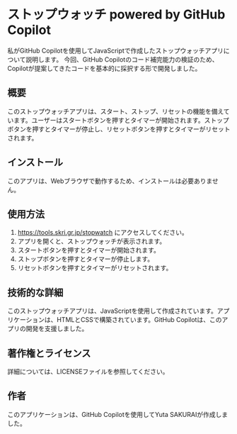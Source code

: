 # ストップウォッチ powered by GitHub Copilot
私がGitHub Copilotを使用してJavaScriptで作成したストップウォッチアプリについて説明します。
今回、GitHub Copilotのコード補完能力の検証のため、Copilotが提案してきたコードを基本的に採択する形で開発しました。

## 概要

このストップウォッチアプリは、スタート、ストップ、リセットの機能を備えています。ユーザーはスタートボタンを押すとタイマーが開始されます。ストップボタンを押すとタイマーが停止し、リセットボタンを押すとタイマーがリセットされます。

## インストール

このアプリは、Webブラウザで動作するため、インストールは必要ありません。

## 使用方法

1. https://tools.skri.gr.jp/stopwatch にアクセスしてください。
2. アプリを開くと、ストップウォッチが表示されます。
2. スタートボタンを押すとタイマーが開始されます。
3. ストップボタンを押すとタイマーが停止します。
4. リセットボタンを押すとタイマーがリセットされます。

## 技術的な詳細

このストップウォッチアプリは、JavaScriptを使用して作成されています。アプリケーションは、HTMLとCSSで構築されています。GitHub Copilotは、このアプリの開発を支援しました。

## 著作権とライセンス

詳細については、LICENSEファイルを参照してください。

## 作者

このアプリケーションは、GitHub Copilotを使用してYuta SAKURAIが作成しました。